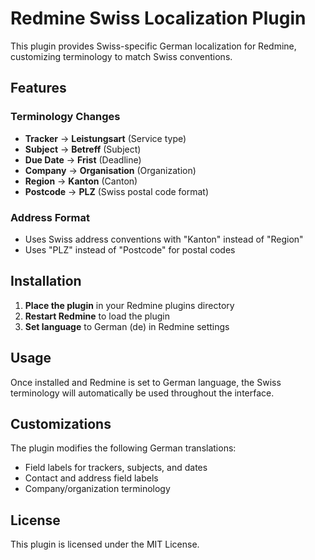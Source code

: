 # Redmine Swiss Localization Plugin

This plugin provides Swiss-specific German localization for Redmine, customizing terminology to match Swiss conventions.

## Features

### Terminology Changes
- **Tracker** → **Leistungsart** (Service type)
- **Subject** → **Betreff** (Subject)
- **Due Date** → **Frist** (Deadline)
- **Company** → **Organisation** (Organization)
- **Region** → **Kanton** (Canton)
- **Postcode** → **PLZ** (Swiss postal code format)

### Address Format
- Uses Swiss address conventions with "Kanton" instead of "Region"
- Uses "PLZ" instead of "Postcode" for postal codes

## Installation

1. **Place the plugin** in your Redmine plugins directory
2. **Restart Redmine** to load the plugin
3. **Set language** to German (de) in Redmine settings

## Usage

Once installed and Redmine is set to German language, the Swiss terminology will automatically be used throughout the interface.

## Customizations

The plugin modifies the following German translations:
- Field labels for trackers, subjects, and dates
- Contact and address field labels
- Company/organization terminology

## License

This plugin is licensed under the MIT License. 